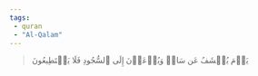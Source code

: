 ```yaml
---
tags: 
 - quran 
 - "Al-Qalam"
---
```


> يَوۡمَ يُكۡشَفُ عَن سَاقٖ وَيُدۡعَوۡنَ إِلَى ٱلسُّجُودِ فَلَا يَسۡتَطِيعُونَ
